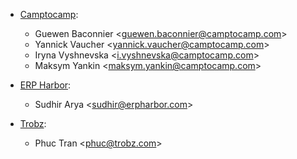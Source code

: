 - [Camptocamp](https://camptocamp.com):  
  - Guewen Baconnier \<<guewen.baconnier@camptocamp.com>\>
  - Yannick Vaucher \<<yannick.vaucher@camptocamp.com>\>
  - Iryna Vyshnevska \<<i.vyshnevska@camptocamp.com>\>
  - Maksym Yankin \<<maksym.yankin@camptocamp.com>\>

- [ERP Harbor](https://erpharbor.com):  
  - Sudhir Arya \<<sudhir@erpharbor.com>\>

- [Trobz](https://trobz.com):  
  - Phuc Tran \<<phuc@trobz.com>\>
